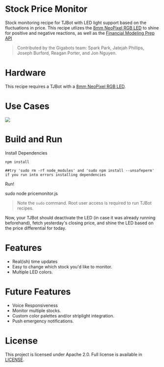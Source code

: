 # Stock Price Monitor
Stock monitoring recipe for TJBot with LED light support based on the fluctuations in price. This recipe utlizes the [8mm NeoPixel RGB LED](adafruit.com/product/1734) to shine for positive and negative reactions, as well as the [Financial Modeling Prep API](financialmodelingprep.com/developer/docs#Stock-Historical-Price)
>Contributed by the Gigabots team: Spark Park, Jatejah Phillips, Joseph Burford, Reagan Porter, and Jon Nguyen.

# Hardware
This recipe requires a TJBot with a [8mm NeoPixel RGB LED](adafruit.com/product/1734). 

# Use Cases
![](https://i.imgur.com/p7hJhGc.png)

# Build and Run
Install Dependencies

`npm install`


`##try 'sudo rm -rf node_modules' and 'sudo npm install --unsafeperm' if you run into errors installing dependencies`

Run!

  sudo node pricemonitor.js
>Note the `sudo` command. Root user access is required to run TJBot recipes.

Now, your TJBot should deactivate the LED (in case it was already running beforehand), fetch yesterday's closing price, and shine the LED based on the price differential for today.

# Features
- Real(ish) time updates
- Easy to change which stock you'd like to monitor.
- Multiple LED colors.

# Future Features
- Voice Responsiveness
- Monitor multiple stocks.
- Custom color palettes and/or striplight integration.
- Push emergency notifications.

# License
This project is licensed under Apache 2.0. Full license is available in [LICENSE](https://github.com/gigabots-tjbot/stockpricemonitor/blob/master/LICENSE).
